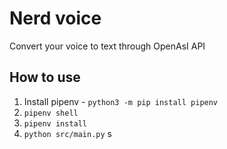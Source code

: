 # Nerd voice

Convert your voice to text through OpenAsI API

## How to use
1. Install pipenv - `python3 -m pip install pipenv`
1. `pipenv shell`
1. `pipenv install`
1. `python src/main.py`
s